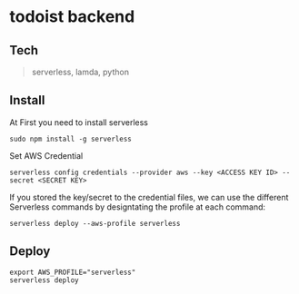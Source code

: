 # todoist backend
## Tech
> serverless, lamda, python

## Install
At First you need to install serverless
```
sudo npm install -g serverless
```

Set AWS Credential
```
serverless config credentials --provider aws --key <ACCESS KEY ID> --secret <SECRET KEY>
```
If you stored the key/secret to the credential files, we can use the different Serverless commands by designtating the profile at each command:
```
serverless deploy --aws-profile serverless
```

## Deploy
```
export AWS_PROFILE="serverless"
serverless deploy
```